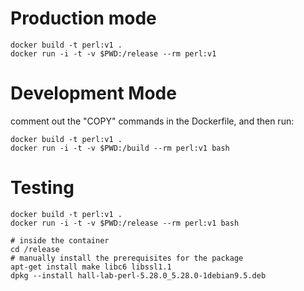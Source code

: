 # Production mode

    docker build -t perl:v1 .
    docker run -i -t -v $PWD:/release --rm perl:v1

# Development Mode

comment out the "COPY" commands in the Dockerfile, and then run:

    docker build -t perl:v1 .
    docker run -i -t -v $PWD:/build --rm perl:v1 bash

# Testing

    docker build -t perl:v1 .
    docker run -i -t -v $PWD:/release --rm perl:v1 bash

    # inside the container
    cd /release
    # manually install the prerequisites for the package
    apt-get install make libc6 libssl1.1
    dpkg --install hall-lab-perl-5.28.0_5.28.0-1debian9.5.deb
